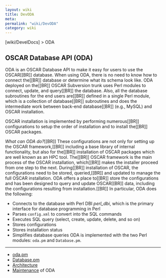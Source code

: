```yaml
---
layout: wiki
title: DevODA
meta: 
permalink: "wiki/DevODA"
category: wiki
---
```

<!-- Name: DevODA -->
<!-- Version: 22 -->
<!-- Author: dikim -->

[wiki/DevelDocs] > ODA
## OSCAR Database API (ODA)

ODA is an OSCAR Database API to make it easy for users to use the OSCAR[[BR]]
database. When using ODA, there is no need to know how to connect the[[BR]]
database or determine what its schema look like. ODA deployed on the[[BR]]
OSCAR Subversion trunk uses Perl modules to connect, update, and query[[BR]]
the database. Also, all the database subroutines for the end users are[[BR]]
defined in a single Perl module, which is a collection of database[[BR]]
subroutines and does the intermediate work between back-end database[[BR]]
(e.g., MySQL) and OSCAR installation.

OSCAR installation is implemented by performing numerous[[BR]]
configurations to setup the order of installation and to install the[[BR]]
OSCAR packages.

*What can ODA do?*[[BR]]
These configurations are not only for setting up the OSCAR framework,[[BR]]
including a base library of internal functionality, but also for the[[BR]]
installation of OSCAR packages which are well known as an HPC tool. The[[BR]]
OSCAR framework is the main process of the OSCAR installation, which[[BR]]
makes the installer proceed from one step to the next. During[[BR]]
installation of OSCAR, the configurations need to be stored, queried,[[BR]]
and updated to manage the full OSCAR installation. ODA offers a place to[[BR]]
store the configurations and has been designed to query and update OSCAR[[BR]]
data, including the configurations resulting from installation.[[BR]]
In particular, ODA does the following:
  * Connects to the database with Perl DBI _perl_dbi_, which is the primary interface for database programming in Perl
  * Parses `config.xml` to convert into the SQL commands
  * Executes SQL query (select, create, update, delete, and so on)
  * Stores configurations
  * Stores installation status
  * Simplifies database queries
ODA is implemented with the two Perl modules: `oda.pm` and
`Database.pm`.
----
 * [oda.pm](wiki/DevODA_oda.pm)
 * [Database.pm](wiki/DevODA_Database.pm)
 * [Architecture](wiki/DevODA_architecture)
 * [Maintenance](wiki/DevODA_maintenance) of ODA
